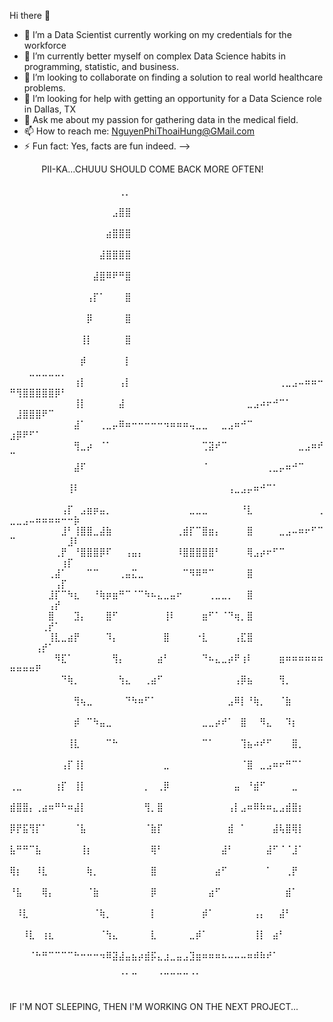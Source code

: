 


Hi there 👋



- 🔭 I’m a Data Scientist currently working on my credentials for the workforce
- 🌱 I’m currently better myself on complex Data Science habits in programming, statistic, and business.
- 👯 I’m looking to collaborate on finding a solution to real world healthcare problems.
- 🤔 I’m looking for help with getting an opportunity for a Data Science role in Dallas, TX
- 💬 Ask me about my passion for gathering data in the medical field. 
- 📫 How to reach me: NguyenPhiThoaiHung@GMail.com
- ⚡ Fun fact: Yes, facts are fun indeed.
-->
  


⠀⠀⠀⠀⠀PII-KA...CHUUU SHOULD COME BACK MORE OFTEN!⠀⠀⠀⠀⠀⠀⠀⠀⠀⠀⠀⠀⠀⠀⠀⠀⠀⠀⠀
⠀⠀⠀⠀⠀⠀⠀⠀⠀⠀⠀⠀⠀⠀⠀⠀⠀⢀⡀⠀⠀⠀⠀⠀⠀⠀⠀⠀⠀⠀⠀⠀⠀⠀⠀⠀⠀⠀⠀⠀⠀⠀⠀⠀⠀⠀⠀⠀⠀⠀⠀⠀⠀⠀⠀⠀⠀⠀⠀⠀
⠀⠀⠀⠀⠀⠀⠀⠀⠀⠀⠀⠀⠀⠀⠀⠀⣠⣿⣿⠀⠀⠀⠀⠀⠀⠀⠀⠀⠀⠀⠀⠀⠀⠀⠀⠀⠀⠀⠀⠀⠀⠀⠀⠀⠀⠀⠀⠀⠀⠀⠀⠀⠀⠀⠀⠀⠀⠀⠀⠀
⠀⠀⠀⠀⠀⠀⠀⠀⠀⠀⠀⠀⠀⠀⠀⣴⣿⣿⣿⠀⠀⠀⠀⠀⠀⠀⠀⠀⠀⠀⠀⠀⠀⠀⠀⠀⠀⠀⠀⠀⠀⠀⠀⠀⠀⠀⠀⠀⠀⠀⠀⠀⠀⠀⠀⠀⠀⠀⠀⠀
⠀⠀⠀⠀⠀⠀⠀⠀⠀⠀⠀⠀⠀⠀⣼⣿⣿⣿⣿⠀⠀⠀⠀⠀⠀⠀⠀⠀⠀⠀⠀⠀⠀⠀⠀⠀⠀⠀⠀⠀⠀⠀⠀⠀⠀⠀⠀⠀⠀⠀⠀⠀⠀⠀⠀⠀⠀⠀⠀⠀
⠀⠀⠀⠀⠀⠀⠀⠀⠀⠀⠀⠀⠀⣼⣿⠿⠟⠛⣿⠀⠀⠀⠀⠀⠀⠀⠀⠀⠀⠀⠀⠀⠀⠀⠀⠀⠀⠀⠀⠀⠀⠀⠀⠀⠀⠀⠀⠀⠀⠀⠀⠀⠀⠀⠀⠀⠀⠀⠀⠀
⠀⠀⠀⠀⠀⠀⠀⠀⠀⠀⠀⠀⢠⡏⠁⠀⠀⠀⣿⠀⠀⠀⠀⠀⠀⠀⠀⠀⠀⠀⠀⠀⠀⠀⠀⠀⠀⠀⠀⠀⠀⠀⠀⠀⠀⠀⠀⠀⠀⠀⠀⠀⠀⠀⠀⠀⠀⠀⠀⠀
⠀⠀⠀⠀⠀⠀⠀⠀⠀⠀⠀⠀⡿⠀⠀⠀⠀⠀⣿⠀⠀⠀⠀⠀⠀⠀⠀⠀⠀⠀⠀⠀⠀⠀⠀⠀⠀⠀⠀⠀⠀⠀⠀⠀⠀⠀⠀⠀⠀⠀⠀⠀⠀⠀⠀⠀⠀⠀⠀⠀
⠀⠀⠀⠀⠀⠀⠀⠀⠀⠀⠀⢸⡇⠀⠀⠀⠀⠀⣿⠀⠀⠀⠀⠀⠀⠀⠀⠀⠀⠀⠀⠀⠀⠀⠀⠀⠀⠀⠀⠀⠀⠀⠀⠀⠀⠀⠀⠀⠀⠀⠀⠀⠀⠀⠀⠀⠀⠀⠀⠀
⠀⠀⠀⠀⠀⠀⠀⠀⠀⠀⠀⡾⠀⠀⠀⠀⠀⠀⡇⠀⠀⠀⠀⠀⠀⠀⠀⠀⠀⠀⠀⠀⠀⠀⠀⠀⠀⠀⠀⠀⠀⠀⠀⠀⠀⠀⠀⠀⠀⠀⠀⠀⣀⣀⣀⣀⣀⡀⠀⠀
⠀⠀⠀⠀⠀⠀⠀⠀⠀⠀⢰⡇⠀⠀⠀⠀⠀⢠⡇⠀⠀⠀⠀⠀⠀⠀⠀⠀⠀⠀⠀⠀⠀⠀⠀⠀⠀⠀⠀⠀⠀⠀⢀⣀⣠⠤⠶⠶⠒⠛⢻⣿⣿⣿⣿⣿⡿⠃⠀⠀
⠀⠀⠀⠀⠀⠀⠀⠀⠀⠀⢸⡇⠀⠀⠀⠀⠀⣼⠀⠀⠀⠀⠀⠀⠀⠀⠀⠀⠀⠀⠀⠀⠀⠀⠀⠀⠀⣀⣠⠴⠖⠚⠉⠁⠀⠀⠀⠀⠀⠀⣸⣿⣿⣿⠟⠉⠀⠀⠀⠀
⠀⠀⠀⠀⠀⠀⠀⠀⠀⠀⣼⠁⠀⠀⢀⣀⡤⠿⠶⠒⠒⠒⠒⠒⠲⠶⠶⠶⢤⣀⣀⠀⠀⣀⣠⠶⠚⠉⠀⠀⠀⠀⠀⠀⠀⠀⠀⠀⠀⣰⡿⠟⠋⠁⠀⠀⠀⠀⠀⠀
⠀⠀⠀⠀⠀⠀⠀⠀⠀⠀⢻⣀⡴⠀⠈⠁⠀⠀⠀⠀⠀⠀⠀⠀⠀⠀⠀⠀⠀⠀⢉⣽⠞⠉⠀⠀⠀⠀⠀⠀⠀⠀⠀⠀⠀⣀⣠⠶⠞⠉⠀⠀⠀⠀⠀⠀⠀⠀⠀⠀
⠀⠀⠀⠀⠀⠀⠀⠀⠀⠀⣼⠏⠀⠀⠀⠀⠀⠀⠀⠀⠀⠀⠀⠀⠀⠀⠀⠀⠀⠀⠈⠀⠀⠀⠀⠀⠀⠀⠀⠀⢀⣀⡤⠶⠚⠉⠀⠀⠀⠀⠀⠀⠀⠀⠀⠀⠀⠀⠀⠀
⠀⠀⠀⠀⠀⠀⠀⠀⠀⢸⠇⠀⠀⠀⠀⠀⠀⠀⠀⠀⠀⠀⠀⠀⠀⠀⠀⠀⠀⠀⠀⠀⠀⠀⢠⣀⣠⡤⠶⠚⠉⠁⠀⠀⠀⠀⠀⠀⠀⠀⠀⠀⠀⠀⠀⠀⠀⠀⠀⠀
⠀⠀⠀⠀⠀⠀⠀⠀⢠⡏⠀⣠⣶⡶⣤⡀⠀⠀⠀⠀⠀⠀⠀⠀⠀⠀⠀⠀⣀⣀⣀⠀⠀⠀⠀⠀⠘⣇⠀⠀⠀⠀⠀⠀⠀⠀⠀⠀⢀⣀⣀⣠⠤⠶⠶⠶⠶⠒⠒⡷
⠀⠀⠀⠀⠀⠀⠀⠀⣸⠃⢸⣿⣿⣀⣼⣷⠀⠀⠀⠀⠀⠀⠀⠀⠀⠀⢀⣾⡏⠉⣿⣶⡄⠀⠀⠀⠀⣿⠀⠀⠀⠀⣀⣠⠤⠶⠖⠋⠉⠉⠀⠀⠀⠀⠀⠀⠀⠀⣸⠇
⠀⠀⠀⠀⠀⠀⠀⢀⡟⠀⠘⣿⣿⣿⡿⠏⠀⠀⢠⣤⡄⠀⠀⠀⠀⠀⠸⣿⣿⣿⣿⣿⠃⠀⠀⠀⠀⢿⣠⡴⠖⠋⠉⠀⠀⠀⠀⠀⠀⠀⠀⠀⠀⠀⠀⠀⠀⢰⡏⠀
⠀⠀⠀⠀⠀⠀⢀⣼⠁⠀⠀⠀⠉⠉⠀⠀⠀⢀⣤⣍⣀⠀⠀⠀⠀⠀⠀⠉⠻⠿⠛⠉⠀⠀⠀⠀⠀⣿⠀⠀⠀⠀⠀⠀⠀⠀⠀⠀⠀⠀⠀⠀⠀⠀⠀⠀⢠⡏⠀⠀
⠀⠀⠀⠀⠀⠀⣸⡏⠉⠳⣆⠀⠀⠘⢷⡶⣶⠛⠉⠈⠉⠳⠦⣄⣀⣤⠖⠀⠀⠀⠀⢀⣀⣀⡀⠀⠀⣿⠀⠀⠀⠀⠀⠀⠀⠀⠀⠀⠀⠀⠀⠀⠀⠀⠀⢠⡞⠀⠀⠀
⠀⠀⠀⠀⠀⠀⣿⠀⠀⠀⣹⡄⠀⠀⠀⣿⠋⠀⠀⠀⠀⠀⠀⠀⢸⠇⠀⠀⠀⠀⣶⠋⠁⠈⠙⢶⡀⣿⠀⠀⠀⠀⠀⠀⠀⠀⠀⠀⠀⠀⠀⠀⠀⠀⢀⡞⠁⠀⠀⠀
⠀⠀⠀⠀⠀⠀⢸⣇⣀⣴⡟⠀⠀⠀⠀⠹⡄⠀⠀⠀⠀⠀⠀⠀⣿⠀⠀⠀⠀⠐⣇⠀⠀⠀⠀⢠⣏⣿⠀⠀⠀⠀⠀⠀⠀⠀⠀⠀⠀⠀⠀⠀⠀⢠⡞⠁⠀⠀⠀⠀
⠀⠀⠀⠀⠀⠀⠀⠻⣏⠁⠀⠀⠀⠀⠀⠀⢻⡄⠀⠀⠀⠀⠀⣴⠃⠀⠀⠀⠀⠀⠙⠦⣄⣀⡴⠟⢰⠇⠀⠀⠀⠀⣶⠶⠶⠶⠶⠶⠶⠶⠶⠶⠶⠟⠀⠀⠀⠀⠀⠀
⠀⠀⠀⠀⠀⠀⠀⠀⠙⢷⡀⠀⠀⠀⠀⠀⠀⢳⣄⠀⠀⢀⣴⠋⠀⠀⠀⠀⠀⠀⠀⠀⠀⠀⠀⢠⡿⣦⠀⠀⠀⠀⢻⡀⠀⠀⠀⠀⠀⠀⠀⠀⠀⠀⠀⠀⠀⠀⠀⠀
⠀⠀⠀⠀⠀⠀⠀⠀⠀⠀⢻⢦⣀⠀⠀⠀⠀⠀⠙⠳⠶⠋⠁⠀⠀⠀⠀⠀⠀⠀⠀⠀⠀⠀⣠⠿⡇⠘⢷⡀⠀⠀⠈⣷⠀⠀⠀⠀⠀⠀⠀⠀⠀⠀⠀⠀⠀⠀⠀⠀
⠀⠀⠀⠀⠀⠀⠀⠀⠀⠀⡾⠀⠉⠳⣤⣀⠀⠀⠀⠀⠀⠀⠀⠀⠀⠀⠀⠀⠀⠀⣀⣀⡴⠞⠁⠀⣿⠀⠀⠻⣄⠀⠀⠹⡆⠀⠀⠀⠀⠀⠀⠀⠀⠀⠀⠀⠀⠀⠀⠀
⠀⠀⠀⠀⠀⠀⠀⠀⠀⢸⣇⠀⠀⠀⠀⠉⠓⠀⠀⠀⠀⠀⠀⠀⠀⠀⠀⠀⠀⠀⠉⠁⠀⠀⠀⠀⢹⣦⠴⠞⠋⠀⠀⠀⣿⡀⠀⠀⠀⠀⠀⠀⠀⠀⠀⠀⠀⠀⠀⠀
⠀⠀⠀⠀⠀⠀⠀⠀⢠⡏⢸⡇⠀⠀⠀⠀⠀⠀⠀⠀⠀⠀⠀⠀⣀⠀⠀⠀⠀⠀⠀⠀⠀⠀⠀⠀⠈⣿⠀⣀⣠⠶⠖⠛⠉⠁⠀⠀⠀⠀⠀⠀⠀⠀⠀⠀⠀⠀⠀⠀
⢀⣀⠀⠀⠀⠀⠀⢰⡏⠀⢸⡇⠀⠀⠀⠀⠀⠀⠀⠀⠀⡀⠀⢀⡿⠀⠀⠀⠀⠀⠀⠀⠀⠀⠀⣤⠀⠘⣾⠋⠀⠀⠀⠀⣀⠀⠀⠀⠀⠀⠀⠀⠀⠀⠀⠀⠀⠀⠀⠀
⣾⣿⣿⡄⢀⣴⠶⠛⠓⠶⣼⡇⠀⠀⠀⠀⠀⠀⠀⠀⠀⢻⡀⣿⠀⠀⠀⠀⠀⠀⠀⠀⠀⠀⢠⡇⣠⠶⠿⠷⠶⣄⣠⣾⣿⡆⠀⠀⠀⠀⠀⠀⠀⠀⠀⠀⠀⠀⠀⠀
⡿⡟⣯⢻⡏⠁⠀⠀⠀⠀⠈⣧⠀⠀⠀⠀⠀⠀⠀⠀⠀⠈⣷⡏⠀⠀⠀⠀⠀⠀⠀⠀⠀⠀⣾⠀⠁⠀⠀⠀⠀⣼⢧⣿⢿⡇⠀⠀⠀⠀⠀⠀⠀⠀⠀⠀⠀⠀⠀⠀
⣧⠛⠛⠉⣧⠀⠀⠀⠀⠀⠀⢸⡆⠀⠀⠀⠀⠀⠀⠀⠀⠀⢿⠃⠀⠀⠀⠀⠀⠀⠀⠀⠀⣼⠃⠀⠀⠀⠀⠀⣼⠋⠈⠈⣸⠁⠀⠀⠀⠀⠀⠀⠀⠀⠀⠀⠀⠀⠀⠀
⢿⡆⠀⠀⠸⣇⠀⠀⠀⠀⠀⠀⢷⡀⠀⠀⠀⠀⠀⠀⠀⠀⣿⠀⠀⠀⠀⠀⠀⠀⠀⠀⣴⠋⠀⠀⠀⠀⠀⠀⠁⠀⠀⢀⡟⠀⠀⠀⠀⠀⠀⠀⠀⠀⠀⠀⠀⠀⠀⠀
⠘⣧⠀⠀⠀⢿⡄⠀⠀⠀⠀⠀⠈⣷⠀⠀⠀⠀⠀⠀⠀⠀⡿⠀⠀⠀⠀⠀⠀⠀⠀⣴⠋⠀⠀⠀⠀⠀⠀⠀⠀⠀⠀⣾⠁⠀⠀⠀⠀⠀⠀⠀⠀⠀⠀⠀⠀⠀⠀⠀
⠀⠸⣇⠀⠀⠀⠀⠀⠀⠀⠀⠀⠀⠈⢷⡀⠀⠀⠀⠀⠀⠀⡇⠀⠀⠀⠀⠀⠀⠀⡾⠁⠀⠀⠀⠀⠀⠀⢠⡄⠀⠀⣼⠃⠀⠀⠀⠀⠀⠀⠀⠀⠀⠀⠀⠀⠀⠀⠀⠀
⠀⠀⠸⣇⠀⢰⣆⠀⠀⠀⠀⠀⠀⠀⠈⢳⣄⠀⠀⠀⠀⠀⣇⠀⠀⠀⠀⠀⣀⡾⠁⠀⠀⠀⠀⠀⠀⠀⢸⡇⠀⣴⠃⠀⠀⠀⠀⠀⠀⠀⠀⠀⠀⠀⠀⠀⠀⠀⠀⠀
⠀⠀⠀⠈⠓⠛⠉⠉⠉⠉⠓⠒⠒⠒⠲⠿⣽⣼⣤⣦⡴⣾⡯⣄⣰⣀⣤⣠⣹⣶⠶⠶⠶⠦⠤⠤⠤⠶⠾⠷⠞⠁⠀⠀⠀⠀⠀⠀⠀⠀⠀⠀⠀⠀⠀⠀⠀⠀⠀⠀
⠀⠀⠀⠀⠀⠀⠀⠀⠀⠀⠀⠀⠀⠀⠀⠀⠀⠈⠁⠉⠀⠀⠀⠈⠉⠉⠉⠉⠈⠁⠀⠀⠀⠀⠀⠀⠀⠀⠀⠀⠀⠀⠀⠀⠀⠀⠀⠀⠀⠀⠀⠀⠀⠀⠀⠀⠀⠀⠀⠀

IF I'M NOT SLEEPING, THEN I'M WORKING ON THE NEXT PROJECT...
